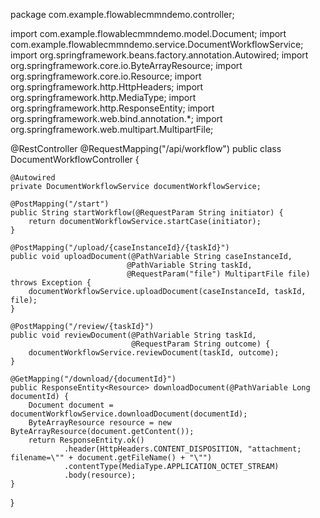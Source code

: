 package com.example.flowablecmmndemo.controller;

import com.example.flowablecmmndemo.model.Document;
import com.example.flowablecmmndemo.service.DocumentWorkflowService;
import org.springframework.beans.factory.annotation.Autowired;
import org.springframework.core.io.ByteArrayResource;
import org.springframework.core.io.Resource;
import org.springframework.http.HttpHeaders;
import org.springframework.http.MediaType;
import org.springframework.http.ResponseEntity;
import org.springframework.web.bind.annotation.*;
import org.springframework.web.multipart.MultipartFile;

@RestController
@RequestMapping("/api/workflow")
public class DocumentWorkflowController {

    @Autowired
    private DocumentWorkflowService documentWorkflowService;

    @PostMapping("/start")
    public String startWorkflow(@RequestParam String initiator) {
        return documentWorkflowService.startCase(initiator);
    }

    @PostMapping("/upload/{caseInstanceId}/{taskId}")
    public void uploadDocument(@PathVariable String caseInstanceId,
                              @PathVariable String taskId,
                              @RequestParam("file") MultipartFile file) throws Exception {
        documentWorkflowService.uploadDocument(caseInstanceId, taskId, file);
    }

    @PostMapping("/review/{taskId}")
    public void reviewDocument(@PathVariable String taskId,
                               @RequestParam String outcome) {
        documentWorkflowService.reviewDocument(taskId, outcome);
    }

    @GetMapping("/download/{documentId}")
    public ResponseEntity<Resource> downloadDocument(@PathVariable Long documentId) {
        Document document = documentWorkflowService.downloadDocument(documentId);
        ByteArrayResource resource = new ByteArrayResource(document.getContent());
        return ResponseEntity.ok()
                .header(HttpHeaders.CONTENT_DISPOSITION, "attachment; filename=\"" + document.getFileName() + "\"")
                .contentType(MediaType.APPLICATION_OCTET_STREAM)
                .body(resource);
    }
}